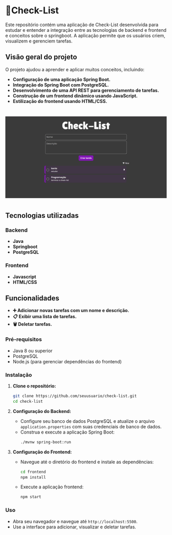 ﻿# 📝**Check-List**
Este repositório contém uma aplicação de Check-List desenvolvida para estudar e entender a integração entre as tecnologias de backend e frontend e conceitos sobre o springboot. A aplicação permite que os usuários criem, visualizem e gerenciem tarefas.

## **Visão geral do projeto**
O projeto ajudou a aprender e aplicar muitos conceitos, incluindo:

- **Configuração de uma aplicação Spring Boot.**
- **Integração do Spring Boot com PostgreSQL.**
- **Desenvolvimento de uma API REST para gerenciamento de tarefas.**
- **Construção de um frontend dinâmico usando JavaScript.**
- **Estilização do frontend usando HTML/CSS.**

#

![screenshot](https://github.com/keniareis/Check-List/blob/main/img_4_readme/preview.png)

#

## **Tecnologias utilizadas**
### Backend
- **Java**
- **Springboot**
- **PostgreSQL**

### Frontend
- **Javascript**
- **HTML/CSS**

## Funcionalidades
- **➕ Adicionar novas tarefas com um nome e descrição.**
- **📋 Exibir uma lista de tarefas.**
- **🗑️ Deletar tarefas.**


### Pré-requisitos

- Java 8 ou superior
- PostgreSQL
- Node.js (para gerenciar dependências do frontend)

### Instalação

1. **Clone o repositório:**
    ```bash
    git clone https://github.com/seuusuario/check-list.git
    cd check-list
    ```

2. **Configuração do Backend:**

    - Configure seu banco de dados PostgreSQL e atualize o arquivo `application.properties` com suas credenciais de banco de dados.
    - Construa e execute a aplicação Spring Boot:
      ```bash
      ./mvnw spring-boot:run
      ```

3. **Configuração do Frontend:**

    - Navegue até o diretório do frontend e instale as dependências:
      ```bash
      cd frontend
      npm install
      ```
    - Execute a aplicação frontend:
      ```bash
      npm start
      ```

### Uso

- Abra seu navegador e navegue até `http://localhost:5500`.
- Use a interface para adicionar, visualizar e deletar tarefas.